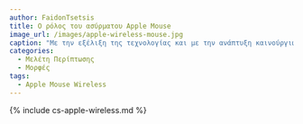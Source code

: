 ```yaml
---
author: FaidonTsetsis
title: Ο ρόλος του ασύρματου Apple Mouse 
image_url: /images/apple-wireless-mouse.jpg
caption: "Με την εξέλιξη της τεχνολογίας και με την ανάπτυξη καινούργιων ποντικιών, έχοντας ως στόχο τη βέλτιστη σχέση ανθρώπου-υπολογιστή, τα ασύρματα ποντίκια άρχισαν να καθιερώνονται στη βιομηχανία των περιφεριακών για εμπορική χρήση επεκτείνοντας τις δυνατότητες της χρήσης του υπολογιστή."
categories:
  - Μελέτη Περίπτωσης
  - Μορφές
tags:
  - Apple Mouse Wireless
---
```


{% include cs-apple-wireless.md %}

